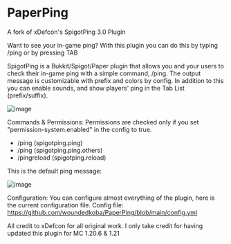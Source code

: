 # PaperPing
A fork of xDefcon's SpigotPing 3.0 Plugin

Want to see your in-game ping? With this plugin you can do this by typing /ping or by pressing TAB

SpigotPing is a Bukkit/Spigot/Paper plugin that allows you and your users to check their in-game ping with a simple command, /ping. The output message is customizable with prefix and colors by config. In addition to this you can enable sounds, and show players' ping in the Tab List (prefix/suffix).

![image](https://github.com/woundedkoba/PaperPing/assets/174161751/67ca95af-87e4-454b-9cb8-7df685832ef0)


Commands & Permissions:
Permissions are checked only if you set "permission-system.enabled" in the config to true.
  - /ping (spigotping.ping)
  - /ping <username> (spigotping.ping.others)
  - /pingreload (spigotping.reload)

This is the default ping message:

![image](https://github.com/woundedkoba/PaperPing/assets/174161751/fda6b3e8-0057-4cf2-8fad-81b2523f5b88)

Configuration:
You can configure almost everything of the plugin, here is the current configuration file.
Config file: https://github.com/woundedkoba/PaperPing/blob/main/config.yml

All credit to xDefcon for all original work. I only take credit for having updated this plugin for MC 1.20.6 & 1.21
